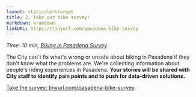 ```yaml
---
layout: staticalerttarget
title: 2. Take our bike survey!
markdown: kramdown
linkURL: https://tinyurl.com/pasadena-bike-survey
---
```

*Time: 10 min, [Biking in Pasadena Survey](https://tinyurl.com/pasadena-bike-survey)*

The City can't fix what's wrong or unsafe about biking in Pasadena if they don't know what the problems are. We're collecting information about people's riding experiences in Pasadena. **Your stories will be shared with City staff to identify pain points and to push for data-driven solutions.**

[Take the survey: tinyurl.com/pasadena-bike-survey](https://tinyurl.com/pasadena-bike-survey).
